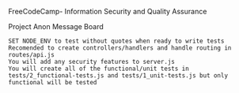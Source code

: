 FreeCodeCamp- Information Security and Quality Assurance

Project Anon Message Board

    SET NODE_ENV to test without quotes when ready to write tests
    Recomended to create controllers/handlers and handle routing in routes/api.js
    You will add any security features to server.js
    You will create all of the functional/unit tests in tests/2_functional-tests.js and tests/1_unit-tests.js but only functional will be tested

